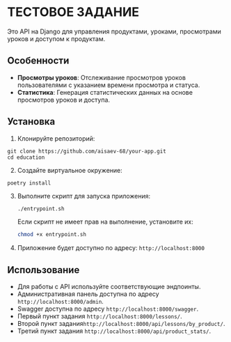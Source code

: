 # ТЕСТОВОЕ ЗАДАНИЕ

Это API на Django для управления продуктами, уроками, просмотрами уроков и доступом к продуктам.

## Особенности

- **Просмотры уроков**: Отслеживание просмотров уроков пользователями с указанием времени просмотра и статуса.
- **Статистика**: Генерация статистических данных на основе просмотров уроков и доступа.

## Установка

1. Клонируйте репозиторий:
```
git clone https://github.com/aisaev-68/your-app.git
cd education
```
2. Создайте виртуальное окружение:
```
poetry install
```
3. Выполните скрипт для запуска приложения:

    ```bash
    ./entrypoint.sh
    ```

    Если скрипт не имеет прав на выполнение, установите их:

    ```bash
    chmod +x entrypoint.sh
    ```

4. Приложение будет доступно по адресу: `http://localhost:8000`

## Использование

- Для работы с API используйте соответствующие эндпоинты.
- Административная панель доступна по адресу `http://localhost:8000/admin`.
- Swagger доступна по адресу `http://localhost:8000/swagger`.
- Первый пункт задания `http://localhost:8000/lessons/`.
- Второй пункт задания`http://localhost:8000/api/lessons/by_product/`.
- Третий пункт задания `http://localhost:8000/api/product_stats/`.




